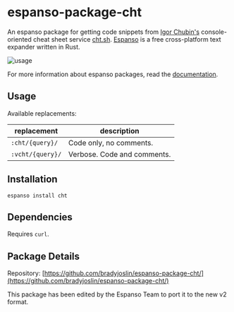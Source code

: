 # espanso-package-cht

An espanso package for getting code snippets from [Igor Chubin's](https://github.com/chubin) console-oriented cheat sheet service [cht.sh](https://cht.sh). [Espanso](https://espanso.org/) is a free cross-platform text expander written in Rust.

![usage](https://github.com/bradyjoslin/espanso-package-cht/raw/master/images/chtjs.gif)

For more information about espanso packages, read the [documentation](https://espanso.org/docs/).

## Usage

Available replacements:

| replacement      | description                 |
| ---------------- | --------------------------- |
| `:cht/{query}/`  | Code only, no comments.     |
| `:vcht/{query}/` | Verbose. Code and comments. |

## Installation

`espanso install cht`

## Dependencies

Requires `curl`.

## Package Details

Repository: [https://github.com/bradyjoslin/espanso-package-cht/](https://github.com/bradyjoslin/espanso-package-cht/)

This package has been edited by the Espanso Team to port it to the new v2 format.